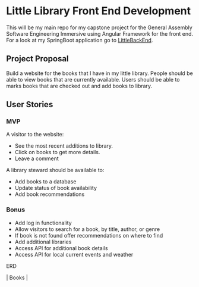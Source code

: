 # Little Library Front End Development

This will be my main repo for my capstone project for the General Assembly Software Engineering Immersive using Angular Framework for the front end. For a look at my SpringBoot application go to [LittleBackEnd](https://github.com/SethThomaspowered/littlebackend). 

## Project Proposal

Build a website for the books that I have in my little library. People should be able to view books that are currently available. Users should be able to marks books that are checked out and add books to library.

## User Stories

### MVP
A visitor to the website:
  - See the most recent additions to library.
  - Click on books to get more details.
  - Leave a comment 

A library steward should be available to: 
  - Add books to a database
  - Update status of book availability 
  - Add book recommendations
 
 ### Bonus
 - Add log in functionality
 - Allow visitors to search for a book, by title, author, or genre
  - If book is not found offer recommendations on where to find
 - Add additional libraries
 - Access API for additional book details
 - Access API for local current events and weather


ERD

| Books |
